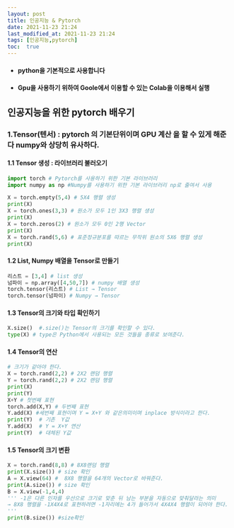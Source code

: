 ```yaml
---
layout: post
title: 인공지능 & Pytorch
date: 2021-11-23 21:24 
last_modified_at: 2021-11-23 21:24
tags: [인공지능,pytorch]
toc:  true
---
```


* #### python을 기본적으로 사용합니다  
* #### Gpu을 사용하기 위하여 Goole에서 이용할 수 있는 Colab을 이용해서 실행

## 인공지능을 위한 pytorch 배우기 

### __1.Tensor(텐서)__ : pytorch 의 기본단위이며 __GPU 계산__ 을 할 수 있게 해준다 numpy와 상당히 유사하다.
#### __1.1 Tensor 생성__ : 라이브러리 불러오기

```python
import torch # Pytorch를 사용하기 위한 기본 라이브러리
import numpy as np #Numpy를 사용하기 위한 기본 라이브러리 np로 줄여서 사용

X = torch.empty(5,4) # 5X4 행렬 생성
print(X)
X = torch.ones(3,3) # 원소가 모두 1인 3X3 행렬 생성
print(X)
X = torch.zeros(2) # 원소가 모두 0인 2행 Vector
print(X)
X = torch.rand(5,6) # 표준정규분포를 따르는 무작위 원소의 5X6 행렬 생성
print(X) 
```
#### 1.2 List, Numpy 배열을 Tensor로 만들기

```python
리스트 = [3,4] # list 생성
넘파이 = np.array([4,50,7]) # numpy 배열 생성
torch.tensor(리스트) # List → Tensor
torch.tensor(넘파이) # Numpy → Tensor
```

#### 1.3 Tensor의 크기와 타입 확인하기
```python
X.size()  #.size()는 Tensor의 크기를 확인할 수 있다.
type(X) # type은 Python에서 사용되는 모든 것들을 종류로 보여준다.
```

#### 1.4 Tensor의 연산
```python
# 크기가 같아야 한다.
X = torch.rand(2,2) # 2X2 랜덤 행렬
Y = torch.rand(2,2) # 2X2 랜덤 행렬
print(X)
print(Y)
X+Y # 첫번째 표현
torch.add(X,Y) # 두번째 표현
Y.add(X) #세번째 표현이며 Y = X+Y 와 같은의미이며 inplace 방식이라고 한다.
print(Y)  # 기존  Y값
Y.add(X)  # Y = X+Y 연산
print(Y)  # 대체된 Y값
```
#### 1.5 Tensor의 크기 변환

```python
X = torch.rand(8,8) # 8X8랜덤 행렬
print(X.size()) # size 확인 
A = X.view(64) #  8X8 행렬을 64개의 Vector로 바꿔준다.
print(A.size()) # size 확인
B = X.view(-1,4,4) 
''' -1은 다른 인자를 우선으로 크기로 맞춘 뒤 남는 부분을 자동으로 맞춰달라는 의미 
→ 8X8 행렬을 -1X4X4로 표현하려면 -1자리에는 4가 들어가서 4X4X4 행렬이 되어야 한다. 따라서 -1자리에는 4가 자동으로 맞춰짐
'''
print(B.size()) #size확인
```
